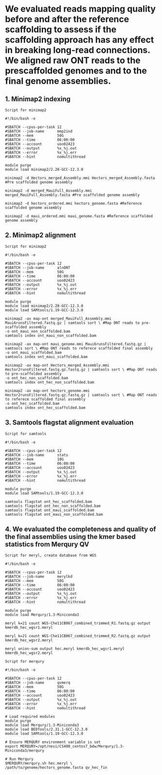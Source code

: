 # We evaluated reads mapping quality before and after the reference scaffolding to assess if the scaffolding approach has any effect in breaking long-read connections. We aligned raw ONT reads to the prescaffolded genomes and to the final genome assemblies.

## 1. Minimap2 indexing 
`Script for minimap2`
```
#!/bin/bash -e

#SBATCH --cpus-per-task 12
#SBATCH --job-name      mmp2ind
#SBATCH --mem           50G
#SBATCH --time          06:00:00
#SBATCH --account       uoo02423
#SBATCH --output        %x_%j.out
#SBATCH --error         %x_%j.err
#SBATCH --hint          nomultithread

module purge
module load minimap2/2.28-GCC-12.3.0

minimap2 -d Hectors_merged_Assembly.mmi Hectors_merged_Assembly.fasta #Pre scaffolded genome assembly

minimap2 -d merged_MauiFull_Assembly.mmi merged_MauiFull_Assembly.fasta #Pre scaffolded genome assembly

minimap2 -d hectors_ordered.mmi hectors_genome.fasta #Reference scaffolded genome assembly

minimap2 -d maui_ordered.mmi maui_genome.fasta #Reference scaffolded genome assembly
```
## 2. Minimap2 alignment 
`Script for minimap2`
```
#!/bin/bash -e

#SBATCH --cpus-per-task 12
#SBATCH --job-name      alnONT
#SBATCH --mem           50G
#SBATCH --time          06:00:00
#SBATCH --account       uoo02423
#SBATCH --output        %x_%j.out
#SBATCH --error         %x_%j.err
#SBATCH --hint          nomultithread

module purge
module load minimap2/2.28-GCC-12.3.0
module load SAMtools/1.19-GCC-12.3.0

minimap2 -ax map-ont merged_MauiFull_Assembly.mmi Maui6runsFiltered.fastq.gz | samtools sort \ #Map ONT reads to pre-scaffolded assembly 
-o ont_maui_non_scaffolded.bam
samtools index ont_maui_non_scaffolded.bam

minimap2 -ax map-ont maui_genome.mmi Maui6runsFiltered.fastq.gz | samtools sort \ #Map ONT reads to referece scaffolded final assembly 
-o ont_maui_scaffolded.bam
samtools index ont_maui_scaffolded.bam

minimap2 -ax map-ont Hectors_merged_Assembly.mmi Hector2runsFiltered.fastq.gz.fastq.gz | samtools sort \ #Map ONT reads to pre-scaffolded assembly 
-o ont_hec_non_scaffolded.bam
samtools index ont_hec_non_scaffolded.bam

minimap2 -ax map-ont hectors_genome.mmi Hector2runsFiltered.fastq.gz.fastq.gz | samtools sort \ #Map ONT reads to referece scaffolded final assembly 
-o ont_hec_scaffolded.bam
samtools index ont_hec_scaffolded.bam
```
## 3. Samtools flagstat alignment evaluation 
`Script for samtools`
```
#!/bin/bash -e

#SBATCH --cpus-per-task 12
#SBATCH --job-name      stats
#SBATCH --mem           10G
#SBATCH --time          06:00:00
#SBATCH --account       uoo02423
#SBATCH --output        %x_%j.out
#SBATCH --error         %x_%j.err
#SBATCH --hint          nomultithread

module purge
module load SAMtools/1.19-GCC-12.3.0

samtools flagstat ont_hec_scaffolded.bam
samtools flagstat ont_hec_non_scaffolded.bam
samtools flagstat ont_maui_scaffolded.bam
samtools flagstat ont_maui_non_scaffolded.bam

```
## 4. We evaluated the completeness and quality of the final assemblies using the kmer based statistics from Merqury QV 
`Script for meryl, create database from WGS`
```
#!/bin/bash -e

#SBATCH --cpus-per-task 12
#SBATCH --job-name      merylkd
#SBATCH --mem           50G
#SBATCH --time          06:00:00
#SBATCH --account       uoo02423
#SBATCH --output        %x_%j.out
#SBATCH --error         %x_%j.err
#SBATCH --hint          nomultithread

module purge
module load Merqury/1.3-Miniconda3

meryl k=21 count WGS-Che11CB067_combined_trimmed_R1.fastq.gz output kmerdb_hec_wgsr1.meryl

meryl k=21 count WGS-Che11CB067_combined_trimmed_R2.fastq.gz output kmerdb_hec_wgsr2.meryl

meryl union-sum output hec.meryl kmerdb_hec_wgsr1.meryl kmerdb_hec_wgsr2.meryl
```
`Script for merqury`
```
#!/bin/bash -e

#SBATCH --cpus-per-task 12
#SBATCH --job-name      qvmerq
#SBATCH --mem           50G
#SBATCH --time          06:00:00
#SBATCH --account       uoo02423
#SBATCH --output        %x_%j.out
#SBATCH --error         %x_%j.err
#SBATCH --hint          nomultithread

# Load required modules
module purge
module load Merqury/1.3-Miniconda3
module load BEDTools/2.31.1-GCC-12.3.0
module load SAMtools/1.19-GCC-12.3.0

# Ensure MERQURY environment variable is set
export MERQURY=/opt/nesi/CS400_centos7_bdw/Merqury/1.3-Miniconda3/merqury

# Run Merqury
$MERQURY/merqury.sh hec.meryl \
/path/to/genome/hectors_genome.fasta qv_hec_fin
```
